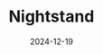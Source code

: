 ---
layout: stuff-item
title: Nightstand
date: 2024-12-19
slug: nightstand
cover_image: Photoroom_20250610_225544.jpeg
description: A bedside table that holds your nighttime essentials
--- 
